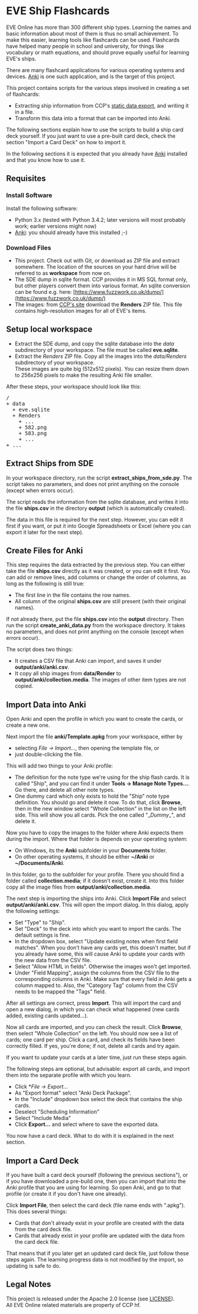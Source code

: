# EVE Ship Flashcards

EVE Online has more than 300 different ship types. Learning the names and basic information about most of them is thus no small achievement. To make this easier, learning tools like flashcards can be used. Flashcards have helped many people in school and university, for things like vocabulary or math equations, and should prove equally useful for learning EVE's ships.

There are many flashcard applications for various operating systems and devices. [Anki][anki] is one such application, and is the target of this project.

This project contains scripts for the various steps involved in creating a set of flashcards:
* Extracting ship information from CCP's [static data export][ccp-sde], and writing it in a file.
* Transform this data into a format that can be imported into Anki.

The following sections explain how to use the scripts to build a ship card deck yourself. If you just want to use a pre-built card deck, check the section "Import a Card Deck" on how to import it.

In the following sections it is expected that you already have [Anki][anki] installed and that you know how to use it.


## Requisites

### Install Software

Install the following software:

* Python 3.x (tested with Python 3.4.2; later versions will most probably work; earlier versions might now)
* [Anki][anki]: you should already have this installed ;-)

### Download Files

* This project. Check out with Git, or download as ZIP file and extract somewhere. The location of the sources on your hard drive will be referred to as **workspace** from now on.
* The SDE dump in sqlite format. CCP provides it in MS SQL format only, but other players convert them into various format. An sqlite conversion can be found e.g. here: [https://www.fuzzwork.co.uk/dump/](https://www.fuzzwork.co.uk/dump/)
* The images: from [CCP's site][ccp-sde] download the **Renders** ZIP file. This file contains high-resolution images for all of EVE's items.


## Setup local workspace

* Extract the SDE dump, and copy the sqlite database into the *data* subdirectory of your workspace. The file must be called **eve.sqlite**.
* Extract the *Renders* ZIP file. Copy all the images into the *data/Renders* subdirectory of your workspace.  
These images are quite big (512x512 pixels). You can resize them down to 256x256 pixels to make the resulting Anki file smaller.

After these steps, your workspace should look like this:
<pre>
/
+ data
  + eve.sqlite
  + Renders
    + ...
    + 582.png
    + 583.png
    + ...
+ ...
</pre>


## Extract Ships from SDE

In your workspace directory, run the script **extract_ships_from_sde.py**. The script takes no parameters, and does not print anything on the console (except when errors occur).

The script reads the information from the sqlite database, and writes it into the file **ships.csv** in the directory **output** (which is automatically created).

The data in this file is required for the next step. However, you can edit it first if you want, or put it into Google Spreadsheets or Excel (where you can export it later for the next step).


## Create Files for Anki

This step requires the data extracted by the previous step. You can either take the file **ships.csv** directly as it was created, or you can edit it first. You can add or remove lines, add columns or change the order of columns, as long as the following is still true:

* The first line in the file contains the row names.
* All column of the original **ships.csv** are still present (with their original names).

If not already there, put the file **ships.csv** into the **output** directory. Then run the script **create_anki_data.py** from the workspace directory. It takes no parameters, and does not print anything on the console (except when errors occur).

The script does two things:

* It creates a CSV file that Anki can import, and saves it under **output/anki/anki.csv**.
* It copy all ship images from **data/Render** to **output/anki/collection.media**. The images of other item types are not copied.


## Import Data into Anki

Open Anki and open the profile in which you want to create the cards, or create a new one.

Next import the file **anki/Template.apkg** from your workspace, either by

* selecting *File -> Import...*, then opening the template file, or
* just double-clicking the file.

This will add two things to your Anki profile:

* The definition for the note type we're using for the ship flash cards. It is called "Ship", and you can find it under **Tools -> Manage Note Types...**. Go there, and delete all other note types.
* One dummy card which only exists to hold the "Ship" note type definition. You should go and delete it now. To do that, click **Browse**, then in the new window select "Whole Collection" in the list on the left side. This will show you all cards. Pick the one called "\__Dummy__", and delete it.

Now you have to copy the images to the folder where Anki expects them during the import. Where that folder is depends on your operating system:

* On Windows, its the **Anki** subfolder in your **Documents** folder.
* On other operating systems, it should be either **~/Anki** or **~/Documents/Anki**.

In this folder, go to the subfolder for your profile. There you should find a folder called **collection.media**; if it doesn't exist, create it. Into this folder copy all the image files from **output/anki/collection.media**.

The next step is importing the ships into Anki. Click **Import File** and select **output/anki/anki.csv**. This will open the import dialog. In this dialog, apply the following settings:

* Set "Type" to "Ship".
* Set "Deck" to the deck into which you want to import the cards. The default settings is fine.
* In the dropdown box, select "Update existing notes when first field matches". When you don't have any cards yet, this doesn't matter, but if you already have some, this will cause Anki to update your cards with the new data from the CSV file.
* Select "Allow HTML in fields". Otherwise the images won't get imported.
* Under "Field Mapping", assign the columns from the CSV file to the corresponding columns in Anki. Make sure that every field in Anki gets a column mapped to. Also, the "Category Tag" column from the CSV needs to be mapped the "Tags" field.

After all settings are correct, press **Import**. This will import the card and open a new dialog, in which you can check what happened (new cards added, existing cards updated...).

Now all cards are imported, and you can check the result. Click **Browse**, then select "Whole Collection" on the left. You should now see a list of cards; one card per ship. Click a card, and check its fields have been correctly filled. If yes, you're done; if not, delete all cards and try again.

If you want to update your cards at a later time, just run these steps again.

The following steps are optional, but advisable: export all cards, and import them into the separate profile with which you learn.

* Click **File -> Export...*
* As "Export format" select "Anki Deck Package".
* In the "Include" dropdown box select the deck that contains the ship cards.
* Deselect "Scheduling Information"
* Select "Include Media"
* Click **Export...** and select where to save the exported data.

You now have a card deck. What to do with it is explained in the next section.

## Import a Card Deck

If you have built a card deck yourself (following the previous sections"), or if you have downloaded a pre-build one, then you can import that into the Anki profile that you are using for learning. So open Anki, and go to that profile (or create it if you don't have one already).

Click **Import File**, then select the card deck (file name ends with ".apkg"). This does several things:

* Cards that don't already exist in your profile are created with the data from the card deck file.
* Cards that already exist in your profile are updated with the data from the card deck file.

That means that if you later get an updated card deck file, just follow these steps again. The learning progress data is not modified by the import, so updating is safe to do.


## Legal Notes

This project is released under the Apache 2.0 license (see [LICENSE](LICENSE)).  
All EVE Online related materials are property of CCP hf.

[anki]: http://ankisrs.net/
[ccp-sde]: https://developers.eveonline.com/resource/static-data-export "CCP's Static Data Export"
[ccp-iec]: https://developers.eveonline.com/resource/image-export-collection "CCP's Image Export Collection"
